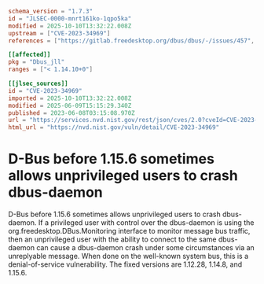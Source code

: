 ```toml
schema_version = "1.7.3"
id = "JLSEC-0000-mnrt161ko-1qpo5ka"
modified = 2025-10-10T13:32:22.008Z
upstream = ["CVE-2023-34969"]
references = ["https://gitlab.freedesktop.org/dbus/dbus/-/issues/457", "https://lists.debian.org/debian-lts-announce/2023/10/msg00033.html", "https://lists.fedoraproject.org/archives/list/package-announce%40lists.fedoraproject.org/message/BZYCDRMD7B4XO4HF6C6YTLH4YUD7TANP/", "https://security.netapp.com/advisory/ntap-20231208-0007/", "https://gitlab.freedesktop.org/dbus/dbus/-/issues/457", "https://lists.debian.org/debian-lts-announce/2023/10/msg00033.html", "https://lists.fedoraproject.org/archives/list/package-announce%40lists.fedoraproject.org/message/BZYCDRMD7B4XO4HF6C6YTLH4YUD7TANP/", "https://security.netapp.com/advisory/ntap-20231208-0007/"]

[[affected]]
pkg = "Dbus_jll"
ranges = ["< 1.14.10+0"]

[[jlsec_sources]]
id = "CVE-2023-34969"
imported = 2025-10-10T13:32:22.008Z
modified = 2025-06-09T15:15:29.340Z
published = 2023-06-08T03:15:08.970Z
url = "https://services.nvd.nist.gov/rest/json/cves/2.0?cveId=CVE-2023-34969"
html_url = "https://nvd.nist.gov/vuln/detail/CVE-2023-34969"
```

# D-Bus before 1.15.6 sometimes allows unprivileged users to crash dbus-daemon

D-Bus before 1.15.6 sometimes allows unprivileged users to crash dbus-daemon. If a privileged user with control over the dbus-daemon is using the org.freedesktop.DBus.Monitoring interface to monitor message bus traffic, then an unprivileged user with the ability to connect to the same dbus-daemon can cause a dbus-daemon crash under some circumstances via an unreplyable message. When done on the well-known system bus, this is a denial-of-service vulnerability. The fixed versions are 1.12.28, 1.14.8, and 1.15.6.

